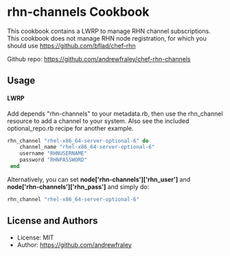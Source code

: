 rhn-channels Cookbook
=================

This cookbook contains a LWRP to manage RHN channel subscriptions.  This cookbook does not manage RHN node registration, for which you should use https://github.com/bflad/chef-rhn

Github repo: https://github.com/andrewfraley/chef-rhn-channels


Usage
-----
#### LWRP
Add depends "rhn-channels" to your metadata.rb, then use the rhn_channel resource to add a channel to your system.  Also see the included optional_repo.rb recipe for another example.

```ruby
rhn_channel "rhel-x86_64-server-optional-6" do
 	channel_name "rhel-x86_64-server-optional-6"
 	username "RHNUSERNAME"
 	password "RHNPASSWORD"
 end
```
Alternatively, you can set **node['rhn-channels']['rhn_user']** and **node['rhn-channels']['rhn_pass']** and simply do:
```ruby
rhn_channel "rhel-x86_64-server-optional-6"
```
License and Authors
-------------------
* License: MIT
* Author: https://github.com/andrewfraley